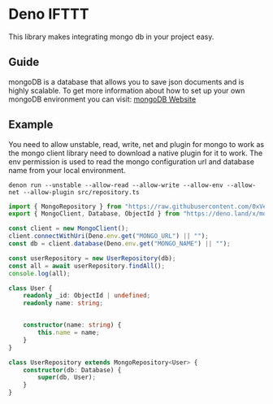 # Deno IFTTT

This library makes integrating mongo db in your project easy.

## Guide

mongoDB is a database that allows you to save json documents and is highly scalable. To get more information about how to set up your own mongoDB environment you can visit: [mongoDB Website](https://www.mongodb.com/en)

## Example

You need to allow unstable, read, write, net and plugin for mongo to work as the mongo client library need to download a native plugin for it to work. The env permission is used to read the mongo configuration url and database name from your local environment.
 
```shell
denon run --unstable --allow-read --allow-write --allow-env --allow-net --allow-plugin src/repository.ts
```

```ts
import { MongoRepository } from "https://raw.githubusercontent.com/0xVesion/deno-mongo-repository/master/mod.ts";
export { MongoClient, Database, ObjectId } from "https://deno.land/x/mongo/mod.ts";

const client = new MongoClient();
client.connectWithUri(Deno.env.get("MONGO_URL") || "");
const db = client.database(Deno.env.get("MONGO_NAME") || "");

const userRepository = new UserRepository(db);
const all = await userRepository.findAll();
console.log(all);

class User {
    readonly _id: ObjectId | undefined;
    readonly name: string;


    constructor(name: string) {
        this.name = name;
    }
}

class UserRepository extends MongoRepository<User> {
    constructor(db: Database) {
        super(db, User);
    }
}
```
